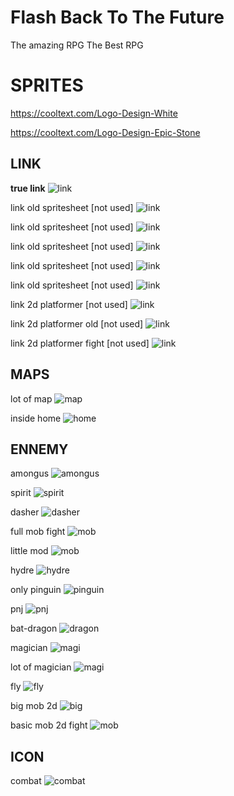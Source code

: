 # Flash Back To The Future

The amazing RPG
The Best RPG

# SPRITES

https://cooltext.com/Logo-Design-White

https://cooltext.com/Logo-Design-Epic-Stone

## LINK

__true link__
![link](https://media.discordapp.net/attachments/955815903805726730/956217180167499836/sprite_cheats_rpg.png)

link old spritesheet [not used]
![link](https://www.wiizelda.net/images/alttp/sprite1.png)

link old spritesheet [not used]
![link](https://www.spriters-resource.com/resources/sheets/9/9436.png)

link old spritesheet [not used]
![link](https://www.spriters-resource.com/resources/sheets/7/7584.png)

link old spritesheet [not used]
![link](https://www.spriters-resource.com/resources/sheets/99/101766.png)

link old spritesheet [not used]
![link](https://www.spriters-resource.com/resources/sheets/109/112337.png)

link 2d platformer [not used]
![link](https://www.spriters-resource.com/resources/sheets/26/27991.png)

link 2d platformer old [not used]
![link](https://www.spriters-resource.com/resources/sheets/152/155352.png)

link 2d platformer fight [not used]
![link](https://www.spriters-resource.com/resources/sheets/144/147682.png)

## MAPS

lot of map
![map](https://www.spriters-resource.com/resources/sheets/19/20516.png)

inside home
![home](https://www.spriters-resource.com/resources/sheets/19/20701.png)

## ENNEMY

amongus
![amongus](https://www.spriters-resource.com/resources/sheets/141/143809.png)

spirit
![spirit](https://www.spriters-resource.com/resources/sheets/71/73866.png)

dasher
![dasher](https://www.spriters-resource.com/resources/sheets/124/127391.png)

full mob fight
![mob](https://www.spriters-resource.com/resources/sheets/115/118559.png)

little mod
![mob](https://www.spriters-resource.com/resources/sheets/7/7587.png)

hydre
![hydre](https://www.spriters-resource.com/resources/sheets/116/118946.png)

only pinguin
![pinguin](https://www.spriters-resource.com/resources/sheets/91/94335.png)

pnj
![pnj](https://www.spriters-resource.com/resources/sheets/65/68453.png)

bat-dragon
![dragon](https://www.spriters-resource.com/resources/sheets/81/84227.png)

magician
![magi](https://www.spriters-resource.com/resources/sheets/152/155357.png)

lot of magician
![magi](https://www.spriters-resource.com/resources/sheets/116/118982.png)

fly
![fly](https://www.spriters-resource.com/resources/sheets/37/39636.png)

big mob 2d
![big](https://www.spriters-resource.com/resources/sheets/149/152059.png)

basic mob 2d fight
![mob](https://www.spriters-resource.com/resources/sheets/135/138142.png)

## ICON

combat
![combat](https://www.spriters-resource.com/resources/sheets/64/67630.png)
